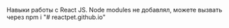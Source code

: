 Навыки работы с React JS.
Node modules не добавлял, можете вызвать через npm i
"# reactpet.github.io" 

